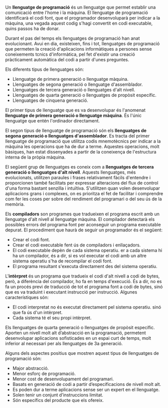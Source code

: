 Un **llenguatge de programació** és un llenguatge que permet establir una 
comunicació entre l'home i la màquina. El llenguatge de programació identificarà
el codi font, que el programador desenvoluparà per indicar a la màquina, una vegada
aquest codig s'hagi convertit en codi executable, quins passos ha de donar.

Durant el pas del temps els llenguatges de programació han anat evolucionant. Avui
en dia, existeixen, fins i tot, llenguatges de programació que permeten la creació
d'aplicacions informàtiques a persones sense coneixements tcnics d'informàtica, pel
fet d'existir una creació pràcticament automàtica del codi a partir d'unes preguntes.

Els diferents tipus de llenguatges són:
  * Llenguatge de primera generació o llenguatge màquina.
  * Llenguatges de segona generació o llenguatge d'assemblador.
  * Llenguatges de tercera generació o llenguatges d'alt nivell.
  * Llenguatges de quarta generació o llenguatges de propòsit específic.
  * Llenguatges de cinquena generació.
  
El primer tipus de llenguatge que es va desenvolupar és l'anomenat **llenguatge de 
primera generació o llenguatge màquina**. És l'únic llenguatge que entén l'ordinador
directament.

El segon tipus de llenguatge de programació són els **llenguatges de segona generació o
llenguatges d'assemblador**. Es tracta del primer llenguatge de programació que utilitza
codis mnemotècnics per indicar a la màquina les operacions que ha de dur a terme. Aquestes
operacions, molt bàsiques, han estat dissenyades a partir de la coneixença de l'estructura
interna de la pròpia màquina.

El següent grup de llenguatges es coneix com a **llenguatges de tercera generació o 
llenguatges d'alt nivell**. Aquests llenguatges, més evolucionats, utilitzen paraules i frases
relativament fàcils d'entendre i proporcionen també facilitats per expressar alteracions del 
flux de control d'una forma bastant senzilla i intuïtiva. S'utilitzen quan volen desenvolupar
aplicacions grans i complexes, on es prioritza el fet de facilitar i comprendre com fer les coses
per sobre del rendiment del programari o del seu ús de la memòria.

Els **compiladors** son programes que tradueixen el programa escrit amb un llenguatge d'alt nivell al
llenguatge màquina. El compilador detectarà els possibles errors del programa font per aconseguir
un programa executable depurat. El procediment que haurà de seguir un programador és el següent:

  * Crear el codi font.
  * Crear el codi executable fent ús de compiladors i enllaçadors.
  * El codi executable depèn de cada sistema operatiu. er a cada sistema hi ha un compilador,
    és a dir, si es vol executar el codi amb un altre sistema operatiu s'ha de recompilar el codi
    font.
  * El programa resultant s'executa directament des del sistema operatiu.
  
L'**intèrpret** és un programa que tradueix el codi d'alt nivell a codi de bytes, però, a diferència
del compilador, ho fa en temps d'execució. És a dir, no es fa un procés previ de traducció de tot el
programa font a codi de bytes, sinó que es va traduint i executant instrucció per instrucció.
Algunes característiques són:
  * El codi interpretat no és executat directament pel sistema operatiu. sinó que fa ús d'un intèrpret.
  * Cada sistema té el seu propi intèrpret.

Els llenguatges de quarta generació o llenguatges de propòsit específic.
Aporten un nivell molt alt d’abstracció en la programació, permetent
desenvolupar aplicacions sofisticades en un espai curt de temps, molt inferior
al necessari per als llenguatges de 3a generació.

Alguns dels aspectes positius que mostren aquest tipus de llenguatges de programació
són:
  * Major abstracció.
  * Menor esforç de programació.
  * Menor cost de desenvolupament del programari.
  * Basats en generació de codi a partir d’especificacions de nivell molt alt.
  * Es poden dur a terme aplicacions sense ser un expert en el llenguatge.
  * Solen tenir un conjunt d’instruccions limitat.
  * Són específics del producte que els ofereix.
